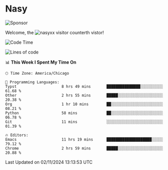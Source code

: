 # Nasy

<!--
<p align="center">
<img height="200" src="https://github-readme-stats.vercel.app/api?username=nasyxx&count_private=true&show_icons=true&theme=dracula&include_all_commits=true"/>
<img height="200" src="https://github-readme-stats.vercel.app/api/top-langs/?username=nasyxx&theme=dracula&hide=html,jupyter+notebook&count_private=true&show_icons=true"/>
</p>

  
----------------
-->

![Sponsor](https://img.shields.io/static/v1.svg?label=Sponsor&message=%E2%9D%A4&logo=GitHub&style=flat&color=pink)
 
Welcome, the ![nasyxx visitor counter](https://count.getloli.com/get/@nasyxx?theme=rule34)th vistor!
 
<!--START_SECTION:waka-->
![Code Time](http://img.shields.io/badge/Code%20Time-4%2C715%20hrs%202%20mins-blue)

![Lines of code](https://img.shields.io/badge/From%20Hello%20World%20I%27ve%20Written-6.3%20million%20lines%20of%20code-blue)

📊 **This Week I Spent My Time On** 

```text
🕑︎ Time Zone: America/Chicago

💬 Programming Languages: 
Typst                    8 hrs 49 mins       ███████████████░░░░░░░░░░   61.68 % 
Other                    2 hrs 55 mins       █████░░░░░░░░░░░░░░░░░░░░   20.38 % 
Org                      1 hr 10 mins        ██░░░░░░░░░░░░░░░░░░░░░░░   08.21 % 
Python                   58 mins             ██░░░░░░░░░░░░░░░░░░░░░░░   06.78 % 
Git                      11 mins             ░░░░░░░░░░░░░░░░░░░░░░░░░   01.39 % 

🔥 Editors: 
Emacs                    11 hrs 19 mins      ████████████████████░░░░░   79.12 % 
Chrome                   2 hrs 59 mins       █████░░░░░░░░░░░░░░░░░░░░   20.88 % 
```


 Last Updated on 02/11/2024 13:13:53 UTC
<!--END_SECTION:waka-->

<!-- ![visitors](https://visitor-badge.laobi.icu/badge?page_id=nasyxx.nasyxx) -->
